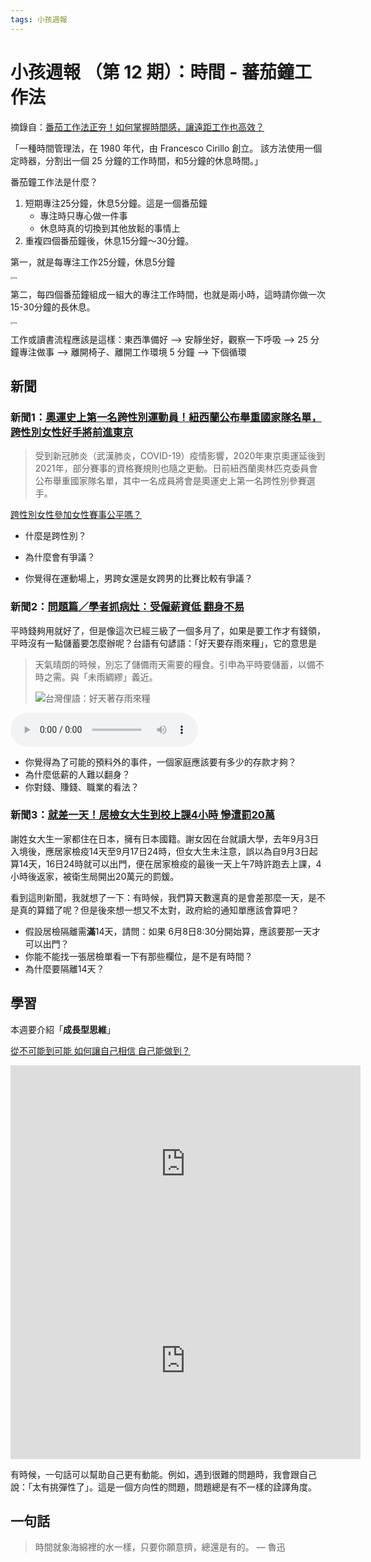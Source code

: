 ```yaml
---
tags: 小孩週報
---
```


# 小孩週報 （第 12 期）：時間 - 蕃茄鐘工作法

摘錄自：[番茄工作法正夯！如何掌握時間感，讓遠距工作也高效？](https://newsveg.tw/blog/23910)

「一種時間管理法，在 1980 年代，由 Francesco Cirillo 創立。 該方法使用一個定時器，分割出一個 25 分鐘的工作時間，和5分鐘的休息時間。」

番茄鐘工作法是什麼？

1. 短期專注25分鐘，休息5分鐘。這是一個番茄鐘
   - 專注時只專心做一件事
   - 休息時真的切換到其他放鬆的事情上  
2. 重複四個番茄鐘後，休息15分鐘～30分鐘。

第一，就是每專注工作25分鐘，休息5分鐘

<img src="https://i.imgur.com/qcpZot1.png" alt="img" style="zoom:25%;" />

第二，每四個番茄鐘組成一組大的專注工作時間，也就是兩小時，這時請你做一次15-30分鐘的長休息。

<img src="https://newsveg.tw/wp-content/uploads/20200317181133_14.jpg" alt="img" style="zoom:25%;" />

工作或讀書流程應該是這樣：東西準備好 --> 安靜坐好，觀察一下呼吸 --> 25 分鐘專注做事 --> 離開椅子、離開工作環境 5 分鐘 --> 下個循環

## 新聞

### 新聞1：[奧運史上第一名跨性別運動員！紐西蘭公布舉重國家隊名單，跨性別女性好手將前進東京](https://www.storm.mg/article/3767834)

>  受到新冠肺炎（武漢肺炎，COVID-19）疫情影響，2020年東京奧運延後到2021年，部分賽事的資格賽規則也隨之更動。日前紐西蘭奧林匹克委員會公布舉重國家隊名單，其中一名成員將會是奧運史上第一名跨性別參賽選手。

[跨性別女性參加女性賽事公平嗎？](https://jenniferliftforlife.com/2021/02/18/%e8%b7%a8%e6%80%a7%e5%88%a5%e5%a5%b3%e6%80%a7%e5%8f%83%e5%8a%a0%e5%a5%b3%e6%80%a7%e8%b3%bd%e4%ba%8b%e5%85%ac%e5%b9%b3%e5%97%8e%ef%bc%9f/)

- 什麼是跨性別？

- 為什麼會有爭議？

- 你覺得在運動場上，男跨女還是女跨男的比賽比較有爭議？

  

### 新聞2：[問題篇／學者抓病灶：受僱薪資低 翻身不易](https://vision.udn.com/vision/story/122264/5553621?from=udn_ch2_menu_v2_main_index)

平時錢夠用就好了，但是像這次已經三級了一個多月了，如果是要工作才有錢領，平時沒有一點儲蓄要怎麼辦呢？台語有句諺語：「好天要存雨來糧」，它的意思是

> 天氣晴朗的時候，別忘了儲備雨天需要的糧食。引申為平時要儲蓄，以備不時之需。與「未雨綢繆」義近。
>
> ![台灣俚語：好天著存雨來糧](https://i.imgur.com/vcTbQqI.jpg)

<audio src="http://www.cgan.com.hk/big/wp-content/themes/cganself/MP3/145.mp3" class="music-audio" controls="controls" id="audio" loop="loop" controlslist="nodownload"></audio>

- 你覺得為了可能的預料外的事件，一個家庭應該要有多少的存款才夠？
- 為什麼低薪的人難以翻身？
- 你對錢、賺錢、職業的看法？

### 新聞3：[就差一天！居檢女大生到校上課4小時 慘遭罰20萬](https://udn.com/news/story/7320/5555897?from=udn-relatednews_ch2)

謝姓女大生一家都住在日本，擁有日本國籍。謝女因在台就讀大學，去年9月3日入境後，應居家檢疫14天至9月17日24時，但女大生未注意，誤以為自9月3日起算14天，16日24時就可以出門，便在居家檢疫的最後一天上午7時許跑去上課，4小時後返家，被衛生局開出20萬元的罰鍰。

看到這則新聞，我就想了一下：有時候，我們算天數還真的是會差那麼一天，是不是真的算錯了呢？但是後來想一想又不太對，政府給的通知單應該會算吧？

- 假設居檢隔離需**滿**14天，請問：如果 6月8日8:30分開始算，應該要那一天才可以出門？
- 你能不能找一張居檢單看一下有那些欄位，是不是有時間？
- 為什麼要隔離14天？

## 學習

本週要介紹「**成長型思維**」

[從不可能到可能 如何讓自己相信 自己能做到？](https://udn.com/umedia/story/12908/5554179?from=udn_ch2_menu_v2_main_index)

<iframe width="560" height="315" src="https://www.youtube.com/embed/PfX1YpHzr64" title="YouTube video player" frameborder="0" allow="accelerometer; autoplay; clipboard-write; encrypted-media; gyroscope; picture-in-picture" allowfullscreen></iframe>

<iframe width="560" height="315" src="https://www.youtube.com/embed/jbUJGkM4Ksk" title="YouTube video player" frameborder="0" allow="accelerometer; autoplay; clipboard-write; encrypted-media; gyroscope; picture-in-picture" allowfullscreen></iframe>

有時候，一句話可以幫助自己更有動能。例如，遇到很難的問題時，我會跟自己說：「太有挑彈性了」。這是一個方向性的問題，問題總是有不一樣的詮譯角度。

## 一句話

> 時間就象海綿裡的水一樣，只要你願意擠，總還是有的。  ― 魯迅

